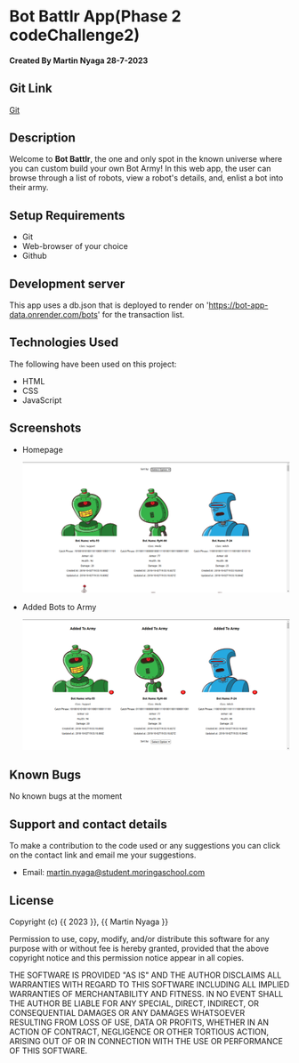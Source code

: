 # Bot Battlr App(Phase 2 codeChallenge2)

#### Created By Martin Nyaga 28-7-2023

## Git Link

[Git](https://github.com/MartinNyaga/Bot-Battlr)

## Description

Welcome to **Bot Battlr**, the one and only spot in the known universe where you
can custom build your own Bot Army! In this  web app, the user can  browse through
a list of robots, view a robot's details, and, enlist a bot into their army.



## Setup Requirements

- Git
- Web-browser of your choice
- Github



## Development server

This app uses  a db.json that is deployed to render on 'https://bot-app-data.onrender.com/bots' for the transaction list.


## Technologies Used

The following have been used on this project:

- HTML
- CSS
- JavaScript


## Screenshots 

- Homepage 

  <img src="./public/screenshotHome.png" alt="screenshot" />

- Added Bots to Army 

  <img src="./public/screenshotAdd.png" alt="screenshot" />

## Known Bugs

No known bugs at the moment

## Support and contact details 

To make a contribution to the code used or any suggestions you can click on the contact link and email me your suggestions.

- Email: martin.nyaga@student.moringaschool.com

## License

Copyright (c) {{ 2023 }}, {{ Martin Nyaga }}

Permission to use, copy, modify, and/or distribute this software for any
purpose with or without fee is hereby granted, provided that the above
copyright notice and this permission notice appear in all copies.

THE SOFTWARE IS PROVIDED "AS IS" AND THE AUTHOR DISCLAIMS ALL WARRANTIES WITH
REGARD TO THIS SOFTWARE INCLUDING ALL IMPLIED WARRANTIES OF MERCHANTABILITY AND
FITNESS. IN NO EVENT SHALL THE AUTHOR BE LIABLE FOR ANY SPECIAL, DIRECT,
INDIRECT, OR CONSEQUENTIAL DAMAGES OR ANY DAMAGES WHATSOEVER RESULTING FROM
LOSS OF USE, DATA OR PROFITS, WHETHER IN AN ACTION OF CONTRACT, NEGLIGENCE OR
OTHER TORTIOUS ACTION, ARISING OUT OF OR IN CONNECTION WITH THE USE OR
PERFORMANCE OF THIS SOFTWARE.